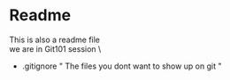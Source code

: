 # Readme 

This is also a readme file \
we are in Git101 session \

- .gitignore   " The files you dont want to show up on git "
